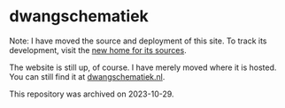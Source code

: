 # dwangschematiek

Note: I have moved the source and deployment of this site.
To track its development, visit the [new home for its sources](https://git.sr.ht/~ma3ke/dwangschematiek).

The website is still up, of course. I have merely moved where it is hosted.
You can still find it at [dwangschematiek.nl](https://dwangschematiek.nl).

This repository was archived on 2023-10-29.
